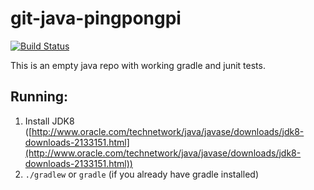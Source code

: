 # git-java-pingpongpi

[![Build Status](https://travis-ci.org/jadekler/git-java-empty.svg?branch=master)](https://travis-ci.org/jadekler/git-java-empty)

This is an empty java repo with working gradle and junit tests.

## Running:

1. Install JDK8 ([http://www.oracle.com/technetwork/java/javase/downloads/jdk8-downloads-2133151.html](http://www.oracle.com/technetwork/java/javase/downloads/jdk8-downloads-2133151.html))
1. `./gradlew` or `gradle` (if you already have gradle installed)
